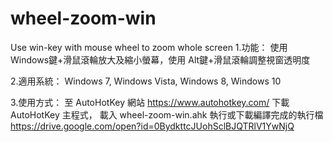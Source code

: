 # wheel-zoom-win
Use win-key with mouse wheel to zoom whole screen
1.功能：
  使用Windows鍵+滑鼠滾輪放大及縮小螢幕，使用 Alt鍵+滑鼠滾輪調整視窗透明度

2.適用系統：
  Windows 7, Windows Vista, Windows 8, Windows 10

3.使用方式：
  至 AutoHotKey 網站 https://www.autohotkey.com/ 下載 AutoHotKey 主程式，
  載入 wheel-zoom-win.ahk 執行或下載編譯完成的執行檔 https://drive.google.com/open?id=0BydkttcJUohSclBJQTRlV1YwNjQ
